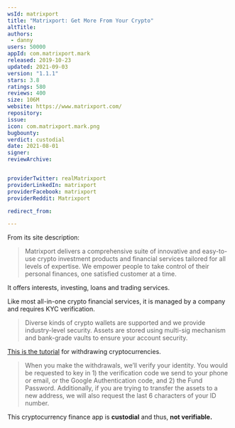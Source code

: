 ```yaml
---
wsId: matrixport
title: "Matrixport: Get More From Your Crypto"
altTitle: 
authors:
 - danny
users: 50000
appId: com.matrixport.mark
released: 2019-10-23
updated: 2021-09-03
version: "1.1.1"
stars: 3.8
ratings: 580
reviews: 400
size: 106M
website: https://www.matrixport.com/
repository: 
issue: 
icon: com.matrixport.mark.png
bugbounty: 
verdict: custodial
date: 2021-08-01
signer: 
reviewArchive:


providerTwitter: realMatrixport
providerLinkedIn: matrixport
providerFacebook: matrixport
providerReddit: Matrixport

redirect_from:

---
```

From its site description:

> Matrixport delivers a comprehensive suite of innovative and easy-to-use crypto investment products and financial services tailored for all levels of expertise. We empower people to take control of their personal finances, one satisfied customer at a time.

It offers interests, investing, loans and trading services.

Like most all-in-one crypto financial services, it is managed by a company and requires KYC verification. 

> Diverse kinds of crypto wallets are supported and we provide industry-level security. Assets are stored using multi-sig mechanism and bank-grade vaults to ensure your account security.

[This is the tutorial](https://support.matrixport.com/hc/en-us/articles/360048468273-How-to-withdraw-) for withdrawing cryptocurrencies.

> When you make the withdrawals, we’ll verify your identity. You would be requested to key in 1) the verification code we send to your phone or email, or the Google Authentication code, and 2) the Fund Password. Additionally, if you are trying to transfer the assets to a new address, we will also request the last 6 characters of your ID number.

This cryptocurrency finance app is **custodial** and thus, **not verifiable.**



